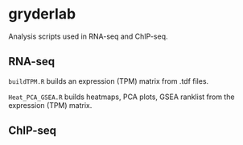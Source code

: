 # gryderlab

Analysis scripts used in RNA-seq and ChIP-seq.

## RNA-seq
`buildTPM.R` builds an expression (TPM) matrix from .tdf files.

`Heat_PCA_GSEA.R` builds heatmaps, PCA plots, GSEA ranklist from the expression (TPM) matrix.

## ChIP-seq
